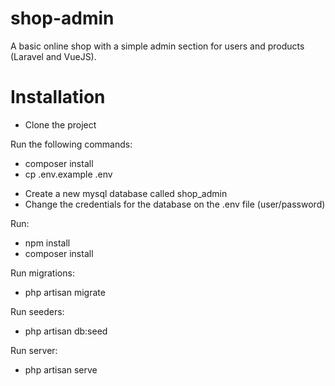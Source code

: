 # shop-admin
A basic online shop with a simple admin section for users and products (Laravel and VueJS).

# Installation
* Clone the project

Run the following commands:
* composer install
* cp .env.example .env

- Create a new mysql database called shop_admin
- Change the credentials for the database on the .env file (user/password)

Run:
- npm install
- composer install

Run migrations:
- php artisan migrate

Run seeders:
- php artisan db:seed

Run server:
- php artisan serve